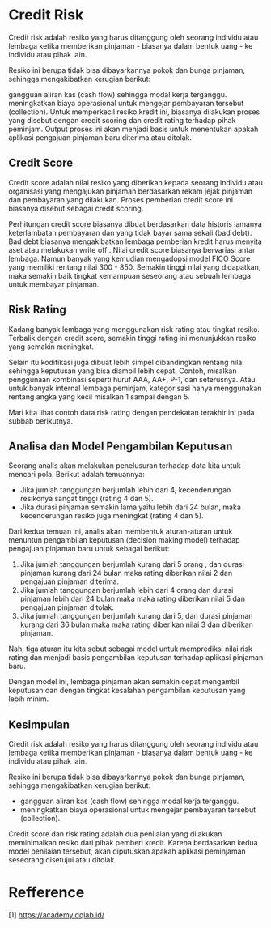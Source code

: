 # Credit Risk
Credit risk adalah resiko yang harus ditanggung oleh seorang individu atau lembaga ketika memberikan pinjaman - biasanya dalam bentuk uang - ke individu atau pihak lain.

Resiko ini berupa tidak bisa dibayarkannya pokok dan bunga pinjaman, sehingga mengakibatkan kerugian berikut:

gangguan aliran kas (cash flow) sehingga modal kerja terganggu.
meningkatkan biaya operasional untuk mengejar pembayaran tersebut (collection).
Untuk memperkecil resiko kredit ini, biasanya dilakukan proses yang disebut dengan credit scoring dan credit rating terhadap pihak peminjam. Output proses ini akan menjadi basis untuk menentukan apakah aplikasi pengajuan pinjaman baru diterima atau ditolak.

## Credit Score
Credit score adalah nilai resiko yang diberikan kepada seorang individu atau organisasi yang mengajukan pinjaman berdasarkan rekam jejak pinjaman dan pembayaran yang dilakukan. Proses pemberian credit score ini biasanya disebut sebagai credit scoring.

Perhitungan credit score biasanya dibuat berdasarkan data historis lamanya keterlambatan pembayaran dan yang tidak bayar sama sekali (bad debt). Bad debt biasanya mengakibatkan lembaga pemberian kredit harus menyita aset atau melakukan write off .
Nilai credit score biasanya bervariasi antar lembaga. Namun banyak yang kemudian mengadopsi model FICO Score yang memiliki rentang nilai 300 - 850. Semakin tinggi nilai yang didapatkan, maka semakin baik tingkat kemampuan seseorang atau sebuah lembaga untuk membayar pinjaman.

## Risk Rating
Kadang banyak lembaga yang menggunakan risk rating atau tingkat resiko. Terbalik dengan credit score, semakin tinggi rating ini menunjukkan resiko yang semakin meningkat.

Selain itu kodifikasi juga dibuat lebih simpel  dibandingkan rentang nilai sehingga keputusan yang bisa diambil lebih cepat. Contoh, misalkan penggunaan kombinasi seperti huruf AAA,  AA+, P-1, dan seterusnya. Atau  untuk banyak internal lembaga peminjam, kategorisasi hanya menggunakan rentang angka yang kecil misalkan 1 sampai dengan 5.

Mari kita lihat contoh data risk rating dengan pendekatan terakhir ini pada subbab berikutnya.

## Analisa dan Model Pengambilan Keputusan
Seorang analis akan melakukan penelusuran terhadap data kita untuk mencari pola. Berikut adalah temuannya: 
- Jika jumlah tanggungan berjumlah lebih dari 4, kecenderungan resikonya sangat tinggi (rating 4 dan 5).
- Jika durasi pinjaman semakin lama yaitu lebih dari 24 bulan, maka kecenderungan resiko juga meningkat (rating 4 dan 5).

Dari kedua temuan ini, analis akan membentuk aturan-aturan untuk menuntun pengambilan keputusan (decision making model) terhadap pengajuan pinjaman baru untuk sebagai berikut:

1. Jika jumlah tanggungan berjumlah kurang dari 5 orang , dan durasi pinjaman kurang dari 24 bulan maka rating diberikan nilai 2 dan pengajuan pinjaman diterima. 
2. Jika jumlah tanggungan berjumlah lebih dari 4 orang dan durasi pinjaman lebih dari 24 bulan maka maka rating diberikan nilai 5 dan pengajuan pinjaman ditolak.
3. Jika jumlah tanggungan berjumlah kurang dari 5, dan durasi pinjaman kurang dari 36 bulan maka maka rating diberikan nilai 3 dan diberikan pinjaman. 

Nah, tiga aturan itu kita sebut sebagai model untuk memprediksi nilai risk rating dan menjadi basis pengambilan keputusan terhadap aplikasi pinjaman baru.

Dengan model ini, lembaga pinjaman akan semakin cepat mengambil keputusan dan dengan tingkat kesalahan pengambilan keputusan yang lebih minim.

## Kesimpulan
Credit risk adalah resiko yang harus ditanggung oleh seorang individu atau lembaga ketika memberikan pinjaman - biasanya dalam bentuk uang - ke individu atau pihak lain.

Resiko ini berupa tidak bisa dibayarkannya pokok dan bunga pinjaman, sehingga mengakibatkan kerugian berikut:
- gangguan aliran kas (cash flow) sehingga modal kerja terganggu.
- meningkatkan biaya operasional untuk mengejar pembayaran tersebut (collection).

Credit score dan risk rating adalah dua penilaian yang dilakukan meminimalkan resiko dari pihak pemberi kredit. Karena berdasarkan kedua model penilaian tersebut, akan diputuskan apakah aplikasi peminjaman seseorang disetujui atau ditolak.

# Refference
[1] https://academy.dqlab.id/